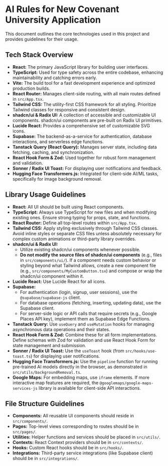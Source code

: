 # AI Rules for New Covenant University Application

This document outlines the core technologies used in this project and provides guidelines for their usage.

## Tech Stack Overview

*   **React:** The primary JavaScript library for building user interfaces.
*   **TypeScript:** Used for type safety across the entire codebase, enhancing maintainability and catching errors early.
*   **Vite:** The build tool for a fast development experience and optimized production builds.
*   **React Router:** Manages client-side routing, with all main routes defined in `src/App.tsx`.
*   **Tailwind CSS:** The utility-first CSS framework for all styling. Prioritize Tailwind classes for responsive and consistent design.
*   **shadcn/ui & Radix UI:** A collection of accessible and customizable UI components. shadcn/ui components are pre-built on Radix UI primitives.
*   **Lucide React:** Provides a comprehensive set of customizable SVG icons.
*   **Supabase:** The backend-as-a-service for authentication, database interactions, and serverless edge functions.
*   **Tanstack Query (React Query):** Manages server state, including data fetching, caching, and synchronization.
*   **React Hook Form & Zod:** Used together for robust form management and validation.
*   **Sonner / Radix UI Toast:** For displaying user notifications and feedback.
*   **Hugging Face Transformers.js:** Integrated for client-side AI/ML tasks, specifically for image background removal.

## Library Usage Guidelines

*   **React:** All UI should be built using React components.
*   **TypeScript:** Always use TypeScript for new files and when modifying existing ones. Ensure strong typing for props, state, and functions.
*   **React Router:** Define all top-level routes within `src/App.tsx`.
*   **Tailwind CSS:** Apply styling exclusively through Tailwind CSS classes. Avoid inline styles or separate CSS files unless absolutely necessary for complex custom animations or third-party library overrides.
*   **shadcn/ui & Radix UI:**
    *   Utilize existing shadcn/ui components whenever possible.
    *   **Do not modify the source files of shadcn/ui components** (e.g., files in `src/components/ui/`). If a component needs custom behavior or styling beyond what Tailwind allows, create a new component file (e.g., `src/components/MyCustomButton.tsx`) and compose or wrap the shadcn/ui component within it.
*   **Lucide React:** Use Lucide React for all icons.
*   **Supabase:**
    *   For authentication (login, signup, user sessions), use the `@supabase/supabase-js` client.
    *   For database operations (fetching, inserting, updating data), use the Supabase client.
    *   For server-side logic or API calls that require secrets (e.g., Google Places API key), implement them as Supabase Edge Functions.
*   **Tanstack Query:** Use `useQuery` and `useMutation` hooks for managing asynchronous data operations and their states.
*   **React Hook Form & Zod:** Combine these for all form implementations. Define schemas with Zod for validation and use React Hook Form for state management and submission.
*   **Sonner / Radix UI Toast:** Use the `useToast` hook (from `src/hooks/use-toast.ts`) for displaying user notifications.
*   **Hugging Face Transformers.js:** Use the `pipeline` function for running pre-trained AI models directly in the browser, as demonstrated in `src/utils/backgroundRemoval.ts`.
*   **Google Maps:** For embedding maps, use `iframe` elements. If more interactive map features are required, the `@googlemaps/google-maps-services-js` library is available for client-side API interactions.

## File Structure Guidelines

*   **Components:** All reusable UI components should reside in `src/components/`.
*   **Pages:** Top-level views corresponding to routes should be in `src/pages/`.
*   **Utilities:** Helper functions and services should be placed in `src/utils/`.
*   **Contexts:** React Context providers should be in `src/contexts/`.
*   **Hooks:** Custom React hooks should be in `src/hooks/`.
*   **Integrations:** Third-party service integrations (like Supabase client) should be in `src/integrations/`.